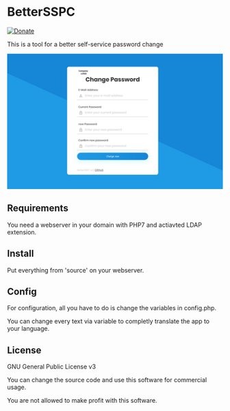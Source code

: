 # BetterSSPC
[![Donate](https://img.shields.io/badge/Donate-PayPal-green.svg)](https://www.paypal.com/donate?hosted_button_id=TDVLA45EDEXRC)

This is a tool for a better self-service password change

![alt text](img/screenshot1.png "Screesnhot")

## Requirements
You need a webserver in your domain with PHP7 and actiavted LDAP extension.

## Install
Put everything from 'source' on your webserver.

## Config
For configuration, all you have to do is change the variables in config.php.

You can change every text via variable to completly translate the app to your language. 

## License
GNU General Public License v3

You can change the source code and use this software for commercial usage.

You are not allowed to make profit with this software.
